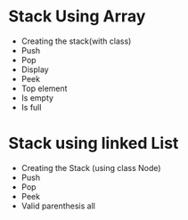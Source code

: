 # Stack Using Array

- Creating the stack(with class)
- Push
- Pop
- Display
- Peek
- Top element
- Is empty
- Is full

# Stack using linked List

- Creating the Stack (using class Node)
- Push
- Pop
- Peek
- Valid parenthesis all
